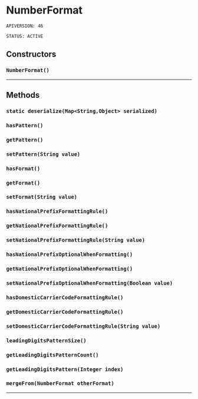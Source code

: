 # NumberFormat

`APIVERSION: 46`

`STATUS: ACTIVE`
## Constructors
### `NumberFormat()`
---
## Methods
### `static deserialize(Map<String,Object> serialized)`
### `hasPattern()`
### `getPattern()`
### `setPattern(String value)`
### `hasFormat()`
### `getFormat()`
### `setFormat(String value)`
### `hasNationalPrefixFormattingRule()`
### `getNationalPrefixFormattingRule()`
### `setNationalPrefixFormattingRule(String value)`
### `hasNationalPrefixOptionalWhenFormatting()`
### `getNationalPrefixOptionalWhenFormatting()`
### `setNationalPrefixOptionalWhenFormatting(Boolean value)`
### `hasDomesticCarrierCodeFormattingRule()`
### `getDomesticCarrierCodeFormattingRule()`
### `setDomesticCarrierCodeFormattingRule(String value)`
### `leadingDigitsPatternSize()`
### `getLeadingDigitsPatternCount()`
### `getLeadingDigitsPattern(Integer index)`
### `mergeFrom(NumberFormat otherFormat)`
---
